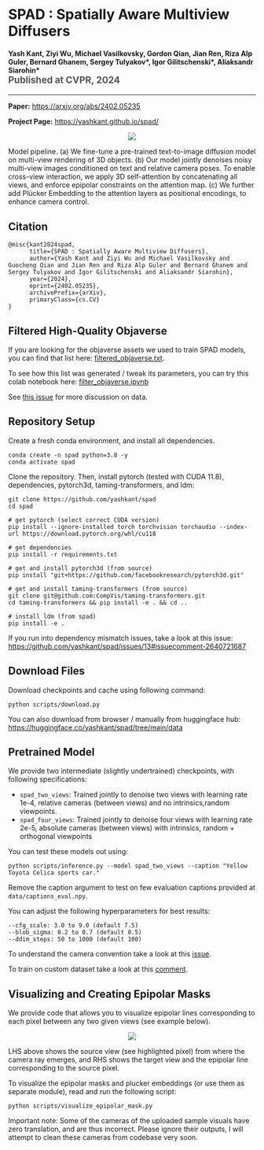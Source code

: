 SPAD : Spatially Aware Multiview Diffusers
===================================================
<h4>
Yash Kant, Ziyi Wu, Michael Vasilkovsky, Gordon Qian, Jian Ren, Riza Alp Guler, Bernard Ghanem, Sergey Tulyakov*, Igor Gilitschenski*, Aliaksandr Siarohin*
</br>
<span style="font-size: 14pt; color: #555555">
Published at CVPR, 2024
</span>
</h4>
<hr>

**Paper:** https://arxiv.org/abs/2402.05235

**Project Page:** https://yashkant.github.io/spad/

<p align="center">
  <img src="data/visuals/readme/spad_pipeline.png">
</p>

Model pipeline. (a) We fine-tune a pre-trained text-to-image diffusion model on multi-view rendering of 3D objects.
(b) Our model jointly denoises noisy multi-view images conditioned on text and relative camera poses. To enable cross-view interaction, we apply 3D self-attention by concatenating all views, and enforce epipolar constraints on the attention map.
(c) We further add Plücker Embedding to the attention layers as positional encodings, to enhance camera control.

## Citation
```
@misc{kant2024spad,
      title={SPAD : Spatially Aware Multiview Diffusers}, 
      author={Yash Kant and Ziyi Wu and Michael Vasilkovsky and Guocheng Qian and Jian Ren and Riza Alp Guler and Bernard Ghanem and Sergey Tulyakov and Igor Gilitschenski and Aliaksandr Siarohin},
      year={2024},
      eprint={2402.05235},
      archivePrefix={arXiv},
      primaryClass={cs.CV}
}
```


## Filtered High-Quality Objaverse 
If you are looking for the objaverse assets we used to train SPAD models, you can find that list here: [filtered_objaverse.txt](https://github.com/yashkant/spad/data/filtered_objaverse.txt). 

To see how this list was generated / tweak its parameters, you can try this colab notebook here: [filter_objaverse.ipynb](https://colab.research.google.com/drive/1UJM4caaBJsYOkP7EmjPjBvoJ7U0qY4kq#scrollTo=sR28TydbQUuT)

See [this issue](https://github.com/yashkant/spad/issues/3) for more discussion on data. 

## Repository Setup

Create a fresh conda environment, and install all dependencies.

```text
conda create -n spad python=3.8 -y
conda activate spad
```

Clone the repository. Then, install pytorch (tested with CUDA 11.8), dependencies, pytorch3d, taming-transformers, and ldm:
```
git clone https://github.com/yashkant/spad
cd spad

# get pytorch (select correct CUDA version)
pip install --ignore-installed torch torchvision torchaudio --index-url https://download.pytorch.org/whl/cu118

# get dependencies
pip install -r requirements.txt

# get and install pytorch3d (from source)
pip install "git+https://github.com/facebookresearch/pytorch3d.git"

# get and install taming-transformers (from source)
git clone git@github.com:CompVis/taming-transformers.git
cd taming-transformers && pip install -e . && cd ..

# install ldm (from spad)
pip install -e .
```
If you run into dependency mismatch issues, take a look at this issue: https://github.com/yashkant/spad/issues/13#issuecomment-2640721687

## Download Files
Download checkpoints and cache using following command:
```
python scripts/download.py
```
You can also download from browser / manually from huggingface hub: https://huggingface.co/yashkant/spad/tree/main/data


## Pretrained Model

We provide two intermediate (slightly undertrained) checkpoints, with following specifications:
- `spad_two_views`: Trained jointly to denoise two views with learning rate 1e-4, relative cameras (between views) and no intrinsics,random viewpoints.
- `spad_four_views`: Trained jointly to denoise four views with learning rate 2e-5, absolute cameras (between views) with intrinsics, random + orthogonal viewpoints

You can test these models out using: 
```
python scripts/inference.py --model spad_two_views --caption "Yellow Toyota Celica sports car."
```

Remove the caption argument to test on few evaluation captions provided at `data/captions_eval.npy`.

You can adjust the following hyperparameters for best results:
```
--cfg_scale: 3.0 to 9.0 (default 7.5)
--blob_sigma: 0.2 to 0.7 (default 0.5)
--ddim_steps: 50 to 1000 (default 100)
```

To understand the camera convention take a look at this [issue](https://github.com/yashkant/spad/issues/5). 

To train on custom dataset take a look at this [comment](https://github.com/yashkant/spad/issues/6#issuecomment-2133834150). 

## Visualizing and Creating Epipolar Masks  
We provide code that allows you to visualize epipolar lines corresponding to each pixel between any two given views (see example below).
<p align="center">
  <img src="data/visuals/readme/epipolar_visual.gif">
</p>

LHS above shows the source view (see highlighted pixel) from where the camera ray emerges, and RHS shows the target view and the epipolar line corresponding to the source pixel.


To visualize the epipolar masks and plucker embeddings (or use them as separate module), read and run the following script:

```
python scripts/visualize_epipolar_mask.py 
```

Important note: Some of the cameras of the uploaded sample visuals have zero translation, and are thus incorrect. Please ignore their outputs, I will attempt to clean these cameras from codebase very soon. 
